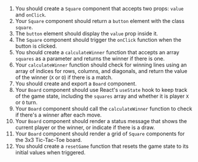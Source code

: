 1. You should create a `Square` component that accepts two props: `value` and `onClick`.
2. Your `Square` component should return a `button` element with the class `square`.
3. The `button` element should display the `value` prop inside it.
4. The `Square` component should trigger the `onClick` function when the button is clicked.
5. You should create a `calculateWinner` function that accepts an array `squares` as a parameter and returns the winner if there is one.
6. Your `calculateWinner` function should check for winning lines using an array of indices for rows, columns, and diagonals, and return the value of the winner (`X` or `O`) if there is a match.
7. You should create and export a `Board` component.
8. Your `Board` component should use React's `useState` hook to keep track of the game state, including the `squares` array and whether it is player `X` or `O` turn.
9. Your `Board` component should call the `calculateWinner` function to check if there's a winner after each move.
10. Your `Board` component should render a status message that shows the current player or the winner, or indicate if there is a draw.
11. Your `Board` component should render a grid of `Square` components for the 3x3 Tic-Tac-Toe board.
12. You should create a `resetGame` function that resets the game state to its initial values when triggered.